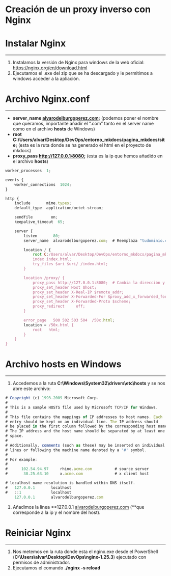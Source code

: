 # Creación de un proxy inverso con Nginx

# Instalar Nginx

---

1. Instalamos la versión de Nginx para windows de la web oficial: https://nginx.org/en/download.html
2. Ejecutamos el .exe del zip que se ha descargado y le permitimos a windows acceder a la apliación.

# Archivo Nginx.conf

---

- **server_name  [alvarodelburgoperez.com](http://alvarodelburgoperez.com);** (podemos poner el nombre que queramos, importante añadir el “.com” tanto en el server name como en el archivo **hosts** de Windows)
- **root C:/Users/alvar/Desktop/DevOps/entorno_mkdocs/pagina_mkdocs/site;** (esta es la ruta donde se ha generado el html en el proyecto de mkdocs)
- **proxy_pass http://127.0.0.1:8080;** (esta es la ip que hemos añadido en el archivo **hosts**)

```jsx
worker_processes  1;

events {
    worker_connections  1024;
}

http {
    include       mime.types;
    default_type  application/octet-stream;

    sendfile        on;
    keepalive_timeout  65;

    server {
        listen       80;
        server_name  alvarodelburgoperez.com;  # Reemplaza "tudominio.com" con tu dominio

        location / {
            root C:/Users/alvar/Desktop/DevOps/entorno_mkdocs/pagina_mkdocs/site;  # Ruta absoluta a tu proyecto MkDocs
            index index.html;
            try_files $uri $uri/ /index.html;
        }

        location /proxy/ {
            proxy_pass http://127.0.0.1:8080;  # Cambia la dirección y el puerto del servidor backend si es necesario
            proxy_set_header Host $host;
            proxy_set_header X-Real-IP $remote_addr;
            proxy_set_header X-Forwarded-For $proxy_add_x_forwarded_for;
            proxy_set_header X-Forwarded-Proto $scheme;
            proxy_redirect     off;
        }

        error_page   500 502 503 504  /50x.html;
        location = /50x.html {
            root   html;
        }
    }
}
```

# Archivo hosts en Windows

---

1. Accedemos a la ruta **C:\Windows\System32\drivers\etc\hosts** y se nos abre este archivo: 

```jsx
# Copyright (c) 1993-2009 Microsoft Corp.
#
# This is a sample HOSTS file used by Microsoft TCP/IP for Windows.
#
# This file contains the mappings of IP addresses to host names. Each
# entry should be kept on an individual line. The IP address should
# be placed in the first column followed by the corresponding host name.
# The IP address and the host name should be separated by at least one
# space.
#
# Additionally, comments (such as these) may be inserted on individual
# lines or following the machine name denoted by a '#' symbol.
#
# For example:
#
#      102.54.94.97     rhino.acme.com          # source server
#       38.25.63.10     x.acme.com              # x client host

# localhost name resolution is handled within DNS itself.
#	127.0.0.1       localhost
#	::1             localhost
    127.0.0.1       alvarodelburgoperez.com
```

1. Añadimos la línea **127.0.0.1       [alvarodelburgoperez.com](http://alvarodelburgoperez.com) (**que corresponde a la ip y el nombre del host).

# Reiniciar Nginx

---

1. Nos metemos en la ruta donde esta el nginx.exe desde el PowerShell (**C:\Users\alvar\Desktop\DevOps\nginx-1.25.3**) ejecutado con permisos de administrador.
2. Ejecutamos el comando **./nginx -s reload**
